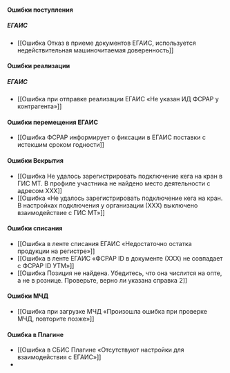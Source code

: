 #### Ошибки поступления
##### ЕГАИС
- [[Ошибка Отказ в приеме документов ЕГАИС, используется недействительная машиночитаемая доверенность]]

#### Ошибки реализации
##### ЕГАИС
- [[Ошибка при отправке реализации ЕГАИС «Не указан ИД ФСРАР у контрагента»]]

#### Ошибки перемещения ЕГАИС
- [[Ошибка ФСРАР информирует о фиксации в ЕГАИС поставки с истекшим сроком годности]]

#### Ошибки Вскрытия 
- [[Ошибка Не удалось зарегистрировать подключение кега на кран в ГИС МТ. В профиле участника не найдено место деятельности с адресом ХХХ]]
- [[Ошибка «Не удалось зарегистрировать подключение кега на кран. В настройках подключения у организации (ХХХ) выключено взаимодействие с ГИС МТ»]]

#### Ошибки списания
- [[Ошибка в ленте списания ЕГАИС «Недостаточно остатка продукции на регистре»]]
- [[Ошибка в ленте ЕГАИС «ФСРАР ID в документе (ХХХ) не совпадает с ФСРАР ID УТМ»]]
- [[Ошибка Позиция не найдена. Убедитесь, что она числится на опте, а не в рознице. Проверьте, верно ли указана справка 2]]

#### Ошибки МЧД
- [[Ошибка при загрузке МЧД «Произошла ошибка при проверке МЧД, повторите позже»]]

#### Ошибка в Плагине
- [[Ошибка в СБИС Плагине «Отсутствуют настройки для взаимодействия с ЕГАИС»]]
- 